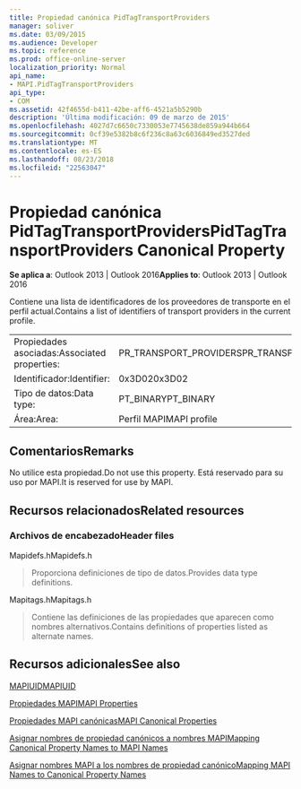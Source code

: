 ```yaml
---
title: Propiedad canónica PidTagTransportProviders
manager: soliver
ms.date: 03/09/2015
ms.audience: Developer
ms.topic: reference
ms.prod: office-online-server
localization_priority: Normal
api_name:
- MAPI.PidTagTransportProviders
api_type:
- COM
ms.assetid: 42f4655d-b411-42be-aff6-4521a5b5290b
description: 'Última modificación: 09 de marzo de 2015'
ms.openlocfilehash: 4027d7c6650c7330053e7745638de859a944b664
ms.sourcegitcommit: 0cf39e5382b8c6f236c8a63c6036849ed3527ded
ms.translationtype: MT
ms.contentlocale: es-ES
ms.lasthandoff: 08/23/2018
ms.locfileid: "22563047"
---
```

# <a name="pidtagtransportproviders-canonical-property"></a><span data-ttu-id="a4a42-103">Propiedad canónica PidTagTransportProviders</span><span class="sxs-lookup"><span data-stu-id="a4a42-103">PidTagTransportProviders Canonical Property</span></span>

  
  
<span data-ttu-id="a4a42-104">**Se aplica a**: Outlook 2013 | Outlook 2016</span><span class="sxs-lookup"><span data-stu-id="a4a42-104">**Applies to**: Outlook 2013 | Outlook 2016</span></span> 
  
<span data-ttu-id="a4a42-105">Contiene una lista de identificadores de los proveedores de transporte en el perfil actual.</span><span class="sxs-lookup"><span data-stu-id="a4a42-105">Contains a list of identifiers of transport providers in the current profile.</span></span>
  
|||
|:-----|:-----|
|<span data-ttu-id="a4a42-106">Propiedades asociadas:</span><span class="sxs-lookup"><span data-stu-id="a4a42-106">Associated properties:</span></span>  <br/> |<span data-ttu-id="a4a42-107">PR_TRANSPORT_PROVIDERS</span><span class="sxs-lookup"><span data-stu-id="a4a42-107">PR_TRANSPORT_PROVIDERS</span></span>  <br/> |
|<span data-ttu-id="a4a42-108">Identificador:</span><span class="sxs-lookup"><span data-stu-id="a4a42-108">Identifier:</span></span>  <br/> |<span data-ttu-id="a4a42-109">0x3D02</span><span class="sxs-lookup"><span data-stu-id="a4a42-109">0x3D02</span></span>  <br/> |
|<span data-ttu-id="a4a42-110">Tipo de datos:</span><span class="sxs-lookup"><span data-stu-id="a4a42-110">Data type:</span></span>  <br/> |<span data-ttu-id="a4a42-111">PT_BINARY</span><span class="sxs-lookup"><span data-stu-id="a4a42-111">PT_BINARY</span></span>  <br/> |
|<span data-ttu-id="a4a42-112">Área:</span><span class="sxs-lookup"><span data-stu-id="a4a42-112">Area:</span></span>  <br/> |<span data-ttu-id="a4a42-113">Perfil MAPI</span><span class="sxs-lookup"><span data-stu-id="a4a42-113">MAPI profile</span></span>  <br/> |
   
## <a name="remarks"></a><span data-ttu-id="a4a42-114">Comentarios</span><span class="sxs-lookup"><span data-stu-id="a4a42-114">Remarks</span></span>

<span data-ttu-id="a4a42-115">No utilice esta propiedad.</span><span class="sxs-lookup"><span data-stu-id="a4a42-115">Do not use this property.</span></span> <span data-ttu-id="a4a42-116">Está reservado para su uso por MAPI.</span><span class="sxs-lookup"><span data-stu-id="a4a42-116">It is reserved for use by MAPI.</span></span>
  
## <a name="related-resources"></a><span data-ttu-id="a4a42-117">Recursos relacionados</span><span class="sxs-lookup"><span data-stu-id="a4a42-117">Related resources</span></span>

### <a name="header-files"></a><span data-ttu-id="a4a42-118">Archivos de encabezado</span><span class="sxs-lookup"><span data-stu-id="a4a42-118">Header files</span></span>

<span data-ttu-id="a4a42-119">Mapidefs.h</span><span class="sxs-lookup"><span data-stu-id="a4a42-119">Mapidefs.h</span></span>
  
> <span data-ttu-id="a4a42-120">Proporciona definiciones de tipo de datos.</span><span class="sxs-lookup"><span data-stu-id="a4a42-120">Provides data type definitions.</span></span>
    
<span data-ttu-id="a4a42-121">Mapitags.h</span><span class="sxs-lookup"><span data-stu-id="a4a42-121">Mapitags.h</span></span>
  
> <span data-ttu-id="a4a42-122">Contiene las definiciones de las propiedades que aparecen como nombres alternativos.</span><span class="sxs-lookup"><span data-stu-id="a4a42-122">Contains definitions of properties listed as alternate names.</span></span>
    
## <a name="see-also"></a><span data-ttu-id="a4a42-123">Recursos adicionales</span><span class="sxs-lookup"><span data-stu-id="a4a42-123">See also</span></span>



[<span data-ttu-id="a4a42-124">MAPIUID</span><span class="sxs-lookup"><span data-stu-id="a4a42-124">MAPIUID</span></span>](mapiuid.md)


[<span data-ttu-id="a4a42-125">Propiedades MAPI</span><span class="sxs-lookup"><span data-stu-id="a4a42-125">MAPI Properties</span></span>](mapi-properties.md)
  
[<span data-ttu-id="a4a42-126">Propiedades MAPI canónicas</span><span class="sxs-lookup"><span data-stu-id="a4a42-126">MAPI Canonical Properties</span></span>](mapi-canonical-properties.md)
  
[<span data-ttu-id="a4a42-127">Asignar nombres de propiedad canónicos a nombres MAPI</span><span class="sxs-lookup"><span data-stu-id="a4a42-127">Mapping Canonical Property Names to MAPI Names</span></span>](mapping-canonical-property-names-to-mapi-names.md)
  
[<span data-ttu-id="a4a42-128">Asignar nombres MAPI a los nombres de propiedad canónico</span><span class="sxs-lookup"><span data-stu-id="a4a42-128">Mapping MAPI Names to Canonical Property Names</span></span>](mapping-mapi-names-to-canonical-property-names.md)

